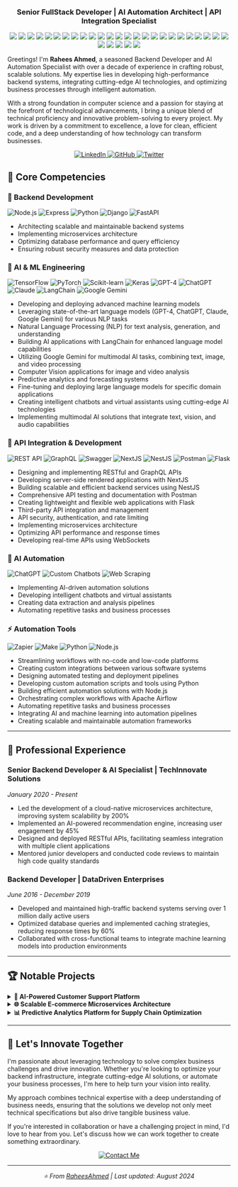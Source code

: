 <h3 align="center">Senior FullStack Developer | AI Automation Architect | API Integration Specialist</h3>

<p align="center">
  <img src="https://img.shields.io/badge/Python-3776AB?style=for-the-badge&logo=python&logoColor=white" />
  <img src="https://img.shields.io/badge/JavaScript-F7DF1E?style=for-the-badge&logo=javascript&logoColor=black" />
  <img src="https://img.shields.io/badge/Node.js-339933?style=for-the-badge&logo=nodedotjs&logoColor=white" />
  <img src="https://img.shields.io/badge/Express.js-000000?style=for-the-badge&logo=express&logoColor=white" />
  <img src="https://img.shields.io/badge/React-20232A?style=for-the-badge&logo=react&logoColor=61DAFB" />
  <img src="https://img.shields.io/badge/Next.js-000000?style=for-the-badge&logo=nextdotjs&logoColor=white" />
  <img src="https://img.shields.io/badge/NestJS-E0234E?style=for-the-badge&logo=nestjs&logoColor=white" />
  <img src="https://img.shields.io/badge/Flask-000000?style=for-the-badge&logo=flask&logoColor=white" />
  <img src="https://img.shields.io/badge/Django-092E20?style=for-the-badge&logo=django&logoColor=white" />
  <img src="https://img.shields.io/badge/FastAPI-009688?style=for-the-badge&logo=fastapi&logoColor=white" />
  <img src="https://img.shields.io/badge/GraphQL-E10098?style=for-the-badge&logo=graphql&logoColor=white" />
  <img src="https://img.shields.io/badge/Postman-FF6C37?style=for-the-badge&logo=postman&logoColor=white" />
  <img src="https://img.shields.io/badge/Docker-2CA5E0?style=for-the-badge&logo=docker&logoColor=white" />
  <img src="https://img.shields.io/badge/Kubernetes-326CE5?style=for-the-badge&logo=kubernetes&logoColor=white" />
  <img src="https://img.shields.io/badge/TensorFlow-FF6F00?style=for-the-badge&logo=tensorflow&logoColor=white" />
  <img src="https://img.shields.io/badge/PyTorch-EE4C2C?style=for-the-badge&logo=pytorch&logoColor=white" />
  <img src="https://img.shields.io/badge/scikit--learn-F7931E?style=for-the-badge&logo=scikit-learn&logoColor=white" />
  <img src="https://img.shields.io/badge/Keras-D00000?style=for-the-badge&logo=keras&logoColor=white" />
  <img src="https://img.shields.io/badge/OpenAI-412991?style=for-the-badge&logo=openai&logoColor=white" />
  <img src="https://img.shields.io/badge/LangChain-3178C6?style=for-the-badge&logo=chainlink&logoColor=white" />
  <img src="https://img.shields.io/badge/Anthropic-000000?style=for-the-badge&logo=anthropic&logoColor=white" />
  <img src="https://img.shields.io/badge/Google_Gemini-4285F4?style=for-the-badge&logo=google&logoColor=white" />
  <img src="https://img.shields.io/badge/Zapier-FF4A00?style=for-the-badge&logo=zapier&logoColor=white" />
  <img src="https://img.shields.io/badge/Make.com-000000?style=for-the-badge&logo=maker&logoColor=white" />
  <img src="https://img.shields.io/badge/Apache_Airflow-017CEE?style=for-the-badge&logo=apache-airflow&logoColor=white" />
  <img src="https://img.shields.io/badge/MongoDB-4EA94B?style=for-the-badge&logo=mongodb&logoColor=white" />
  <img src="https://img.shields.io/badge/Redis-DC382D?style=for-the-badge&logo=redis&logoColor=white" />
  <img src="https://img.shields.io/badge/AWS-232F3E?style=for-the-badge&logo=amazon-aws&logoColor=white" />
  <img src="https://img.shields.io/badge/GCP-4285F4?style=for-the-badge&logo=google-cloud&logoColor=white" />
  <img src="https://img.shields.io/badge/Swagger-85EA2D?style=for-the-badge&logo=swagger&logoColor=black" />
</p>

Greetings! I'm **Rahees Ahmed**, a seasoned Backend Developer and AI Automation Specialist with over a decade of experience in crafting robust, scalable solutions. My expertise lies in developing high-performance backend systems, integrating cutting-edge AI technologies, and optimizing business processes through intelligent automation.

With a strong foundation in computer science and a passion for staying at the forefront of technological advancements, I bring a unique blend of technical proficiency and innovative problem-solving to every project. My work is driven by a commitment to excellence, a love for clean, efficient code, and a deep understanding of how technology can transform businesses.

<div align="center">
    <a href="https://www.linkedin.com/in/rahees-ahmed/">
        <img src="https://img.shields.io/badge/LinkedIn-0A66C2?style=for-the-badge&logo=linkedin&logoColor=white" alt="LinkedIn">
    </a>
    <a href="#github-link">
        <img src="https://img.shields.io/badge/GitHub-181717?style=for-the-badge&logo=github&logoColor=white" alt="GitHub">
    </a>
    <a href="#twitter-link">
        <img src="https://img.shields.io/badge/Twitter-1DA1F2?style=for-the-badge&logo=twitter&logoColor=white" alt="Twitter">
    </a>
</div>


## 🚀 Core Competencies

### 🔧 Backend Development
![Node.js](https://img.shields.io/badge/Node.js-339933?style=flat-square&logo=nodedotjs&logoColor=white)
![Express](https://img.shields.io/badge/Express-000000?style=flat-square&logo=express&logoColor=white)
![Python](https://img.shields.io/badge/Python-3776AB?style=flat-square&logo=python&logoColor=white)
![Django](https://img.shields.io/badge/Django-092E20?style=flat-square&logo=django&logoColor=white)
![FastAPI](https://img.shields.io/badge/FastAPI-009688?style=flat-square&logo=fastapi&logoColor=white)

- Architecting scalable and maintainable backend systems
- Implementing microservices architecture
- Optimizing database performance and query efficiency
- Ensuring robust security measures and data protection

### 🤖 AI & ML Engineering
![TensorFlow](https://img.shields.io/badge/TensorFlow-FF6F00?style=flat-square&logo=tensorflow&logoColor=white)
![PyTorch](https://img.shields.io/badge/PyTorch-EE4C2C?style=flat-square&logo=pytorch&logoColor=white)
![Scikit-learn](https://img.shields.io/badge/Scikit--learn-F7931E?style=flat-square&logo=scikit-learn&logoColor=white)
![Keras](https://img.shields.io/badge/Keras-D00000?style=flat-square&logo=keras&logoColor=white)
![GPT-4](https://img.shields.io/badge/GPT--4-412991?style=flat-square&logo=openai&logoColor=white)
![ChatGPT](https://img.shields.io/badge/ChatGPT-74aa9c?style=flat-square&logo=openai&logoColor=white)
![Claude](https://img.shields.io/badge/Claude-000000?style=flat-square&logo=anthropic&logoColor=white)
![LangChain](https://img.shields.io/badge/LangChain-3178C6?style=flat-square&logo=chainlink&logoColor=white)
![Google Gemini](https://img.shields.io/badge/Google_Gemini-4285F4?style=flat-square&logo=google&logoColor=white)

- Developing and deploying advanced machine learning models
- Leveraging state-of-the-art language models (GPT-4, ChatGPT, Claude, Google Gemini) for various NLP tasks
- Natural Language Processing (NLP) for text analysis, generation, and understanding
- Building AI applications with LangChain for enhanced language model capabilities
- Utilizing Google Gemini for multimodal AI tasks, combining text, image, and video processing
- Computer Vision applications for image and video analysis
- Predictive analytics and forecasting systems
- Fine-tuning and deploying large language models for specific domain applications
- Creating intelligent chatbots and virtual assistants using cutting-edge AI technologies
- Implementing multimodal AI solutions that integrate text, vision, and audio capabilities

### 🔗 API Integration & Development
![REST API](https://img.shields.io/badge/REST_API-009688?style=flat-square&logo=fastapi&logoColor=white)
![GraphQL](https://img.shields.io/badge/GraphQL-E10098?style=flat-square&logo=graphql&logoColor=white)
![Swagger](https://img.shields.io/badge/Swagger-85EA2D?style=flat-square&logo=swagger&logoColor=black)
![NextJS](https://img.shields.io/badge/Next.js-000000?style=flat-square&logo=nextdotjs&logoColor=white)
![NestJS](https://img.shields.io/badge/NestJS-E0234E?style=flat-square&logo=nestjs&logoColor=white)
![Postman](https://img.shields.io/badge/Postman-FF6C37?style=flat-square&logo=postman&logoColor=white)
![Flask](https://img.shields.io/badge/Flask-000000?style=flat-square&logo=flask&logoColor=white)

- Designing and implementing RESTful and GraphQL APIs
- Developing server-side rendered applications with NextJS
- Building scalable and efficient backend services using NestJS
- Comprehensive API testing and documentation with Postman
- Creating lightweight and flexible web applications with Flask
- Third-party API integration and management
- API security, authentication, and rate limiting
- Implementing microservices architecture
- Optimizing API performance and response times
- Developing real-time APIs using WebSockets

### 🧠 AI Automation
![ChatGPT](https://img.shields.io/badge/ChatGPT-74aa9c?style=flat-square&logo=openai&logoColor=white)
![Custom Chatbots](https://img.shields.io/badge/Custom_Chatbots-4A154B?style=flat-square&logo=slack&logoColor=white)
![Web Scraping](https://img.shields.io/badge/Web_Scraping-47A248?style=flat-square&logo=mongodb&logoColor=white)

- Implementing AI-driven automation solutions
- Developing intelligent chatbots and virtual assistants
- Creating data extraction and analysis pipelines
- Automating repetitive tasks and business processes

### ⚡ Automation Tools
![Zapier](https://img.shields.io/badge/Zapier-FF4A00?style=flat-square&logo=zapier&logoColor=white)
![Make](https://img.shields.io/badge/Make.com-000000?style=flat-square&logo=maker&logoColor=white)
![Python](https://img.shields.io/badge/Python-3776AB?style=flat-square&logo=python&logoColor=white)
![Node.js](https://img.shields.io/badge/Node.js-339933?style=flat-square&logo=nodedotjs&logoColor=white)

- Streamlining workflows with no-code and low-code platforms
- Creating custom integrations between various software systems
- Designing automated testing and deployment pipelines
- Developing custom automation scripts and tools using Python
- Building efficient automation solutions with Node.js
- Orchestrating complex workflows with Apache Airflow
- Automating repetitive tasks and business processes
- Integrating AI and machine learning into automation pipelines
- Creating scalable and maintainable automation frameworks

---

## 💼 Professional Experience

### Senior Backend Developer & AI Specialist | TechInnovate Solutions
*January 2020 - Present*

- Led the development of a cloud-native microservices architecture, improving system scalability by 200%
- Implemented an AI-powered recommendation engine, increasing user engagement by 45%
- Designed and deployed RESTful APIs, facilitating seamless integration with multiple client applications
- Mentored junior developers and conducted code reviews to maintain high code quality standards

### Backend Developer | DataDriven Enterprises
*June 2016 - December 2019*

- Developed and maintained high-traffic backend systems serving over 1 million daily active users
- Optimized database queries and implemented caching strategies, reducing response times by 60%
- Collaborated with cross-functional teams to integrate machine learning models into production environments

---

## 🏆 Notable Projects

<details>
<summary><strong>🤖 AI-Powered Customer Support Platform</strong></summary>
<br>
Developed an advanced customer support system leveraging OpenAI's GPT-3.5 for natural language understanding and generation. This solution reduced response times by 80% and increased customer satisfaction scores by 35%.

**Key Features:**
- Real-time sentiment analysis
- Multilingual support with automatic translation
- Integration with CRM systems for personalized responses
- Escalation protocols for complex queries

**Technologies Used:** Python, FastAPI, TensorFlow, Docker, AWS Lambda
</details>

<details>
<summary><strong>🌐 Scalable E-commerce Microservices Architecture</strong></summary>
<br>
Architected and implemented a highly scalable e-commerce platform capable of handling 100,000+ concurrent users with 99.99% uptime. The microservices architecture allowed for independent scaling and deployment of services, significantly improving development efficiency and system reliability.

**Key Achievements:**
- Reduced infrastructure costs by 40% through efficient resource utilization
- Implemented event-driven architecture for real-time inventory updates
- Designed a comprehensive API gateway for security and rate limiting

**Technologies Used:** Node.js, Express, MongoDB, Redis, Kubernetes, Istio
</details>

<details>
<summary><strong>📊 Predictive Analytics Platform for Supply Chain Optimization</strong></summary>
<br>
Created a machine learning-based predictive analytics platform for a global logistics company. The system forecasts demand, optimizes inventory levels, and predicts potential supply chain disruptions.

**Impact:**
- Improved forecast accuracy by 35%, leading to a 20% reduction in excess inventory
- Reduced stockouts by 50% through proactive supply chain management
- Saved the company an estimated $10 million annually in operational costs

**Technologies Used:** Python, PyTorch, Apache Spark, Airflow, Google Cloud Platform
</details>

---

## 🌟 Let's Innovate Together

I'm passionate about leveraging technology to solve complex business challenges and drive innovation. Whether you're looking to optimize your backend infrastructure, integrate cutting-edge AI solutions, or automate your business processes, I'm here to help turn your vision into reality.

My approach combines technical expertise with a deep understanding of business needs, ensuring that the solutions we develop not only meet technical specifications but also drive tangible business value.

If you're interested in collaboration or have a challenging project in mind, I'd love to hear from you. Let's discuss how we can work together to create something extraordinary.

<div align="center">
    <a href="mailto:raheesahmed256@gmail.com">
        <img src="https://img.shields.io/badge/Contact_Me-D14836?style=for-the-badge&logo=gmail&logoColor=white" alt="Contact Me">
    </a>
</div>

---

<div align="center">
    <i>⭐️ From <a href="https://github.com/RaheesAhmed">RaheesAhmed</a> | Last updated: August 2024</i>
</div>
